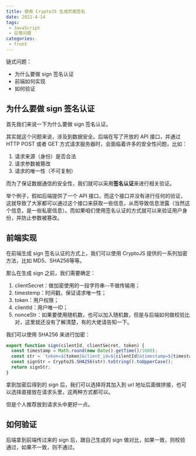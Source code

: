 ```yaml
---
title: 使用 CryptoJS 生成页面签名
date: 2021-4-14
tags:
 - JavaScript
 - 日常问题
categories:
 - front
---
```


链式问题：
- 为什么要做 sign 签名认证
- 前端如何实现
- 如何验证

## 为什么要做 sign 签名认证

首先我们来说一下为什么要做 sign 签名认证。

其实就这个问题来说，涉及到数据安全。后端在写了开放的 API 接口，并通过 HTTP POST 或者 GET 方式请求服务器时，会面临着许多的安全性问题，比如：
1. 请求来源（身份）是否合法
2. 请求参数被篡改
3. 请求的唯一性（不可复制）

而为了保证数据通信的安全性，我们就可以采用**签名认证**来进行相关验证。

举个例子，假如后端提供了一个 API 接口，而这个接口并没有进行任何的验证，这就导致了大家都可以通过这个接口来获取一些信息，从而导致信息泄露（当然这个信息，是一些私密信息）。而如果咱们使用签名认证的方式就可以来验证用户身份，并防止参数被篡改。

## 前端实现

在前端生成 sign 签名认证的方式上，我们可以使用 CryptoJS 提供的一系列加密方法，比如 MD5、SHA256等等。

那么在生成 sign 之前，我们需要确定：
1. clientSecret：做加密使用的一段字符串--不做传输用；
2. timestemp：时间戳，保证请求唯一性；
3. token：用户权限；
4. clientId：用户唯一ID；
5. nonceStr：如果要使用随机数，也可以加入随机数，但是与后端如何做校验比对，这里就还没有了解清楚，有的大佬请告知一下。

我们可以使用 SHA256 来进行加密：

```js
export function sign(cilentId, clientSecret, token) {
  const timestamp = Math.round(new Date().getTime()/1000);
  const str = `token=${token}&client_id=${cilentId}&timestamp=${timestamp}&secret=${clientSecret}`;
  const signStr = CryptoJS.SHA256(str).toString().toUpperCase();
  return signStr;
}
```

拿到加密后得到的 sign 后，我们可以选择将其加入到 url 地址后面做拼接，也可以选择直接放在请求头里，这两种方式都可以。

但是个人推荐放到请求头中更好一点。

## 如何验证

后端拿到前端传过来的 sign 后，跟自己生成的 sign 做对比，如果一致，则校验通过，如果不一致，则不通过。